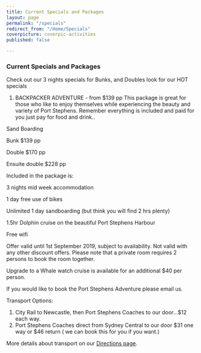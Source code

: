 ```yaml
---
title: Current Specials and Packages
layout: page
permalink: "/specials"
redirect_from: "/Home/Specials"
coverpicture: coverpic-activities
published: false

---
```

### Current Specials and Packages

Check out our 3 nights specials for Bunks, and Doubles
look for our HOT specials

1. BACKPACKER ADVENTURE -    from $139 pp This package is great for those who like to enjoy themselves while experiencing the beauty and variety of Port Stephens.  Remember everything is included and paid for you just pay for food and drink..

Sand Boarding

Bunk $139 pp

Double $170 pp

Ensuite double $228 pp

Included in the package is:

3 nights mid week accommodation

1 day free use of bikes

Unlimited 1 day sandboarding (but think you will find 2 hrs plenty)

1\.5hr Dolphin cruise on the beautiful Port Stephens Harbour

Free wifi

Offer valid until 1st September 2019, subject to availability. Not valid with any other discount offers. Please note that a private room requires 2 persons to book the room together. 

Upgrade to a Whale watch cruise is available for an additional $40 per person.

If you would like to book the Port Stephens Adventure please email us.

Transport Options:

1. City Rail to Newcastle, then Port Stephens Coaches to our door...$12 each way.
2. Port Stephens Coaches direct from Sydney Central to our door $31 one way or $46 return ( we can book this for you if you want.)

More details about transport on our [Directions page](http://dev.samuraiportstephens.com/directions "Directions").